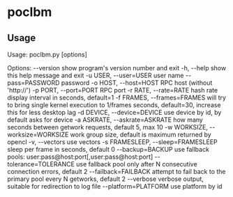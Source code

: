 poclbm
======

Usage
-----
Usage: poclbm.py [options]

Options:
  --version             show program's version number and exit
  -h, --help            show this help message and exit
  -u USER, --user=USER  user name
  --pass=PASSWORD       password
  -o HOST, --host=HOST  RPC host (without 'http://')
  -p PORT, --port=PORT  RPC port
  -r RATE, --rate=RATE  hash rate display interval in seconds, default=1
  -f FRAMES, --frames=FRAMES
                        will try to bring single kernel execution to 1/frames
                        seconds, default=30, increase this for less desktop
                        lag
  -d DEVICE, --device=DEVICE
                        use device by id, by default asks for device
  -a ASKRATE, --askrate=ASKRATE
                        how many seconds between getwork requests, default 5,
                        max 10
  -w WORKSIZE, --worksize=WORKSIZE
                        work group size, default is maximum returned by opencl
  -v, --vectors         use vectors
  -s FRAMESLEEP, --sleep=FRAMESLEEP
                        sleep per frame in seconds, default 0
  --backup=BACKUP       use fallback pools:
                        user:pass@host:port[,user:pass@host:port]
  --tolerance=TOLERANCE
                        use fallback pool only after N consecutive connection
                        errors, default 2
  --failback=FAILBACK   attempt to fail back to the primary pool every N
                        getworks, default 2
  --verbose             verbose output, suitable for redirection to log file
  --platform=PLATFORM   use platform by id
